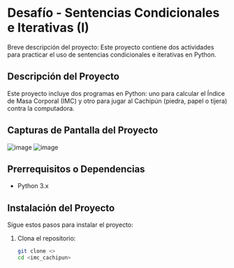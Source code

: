 # Desafío - Sentencias Condicionales e Iterativas (I)

Breve descripción del proyecto: Este proyecto contiene dos actividades para practicar el uso de sentencias condicionales e iterativas en Python.

## Descripción del Proyecto

Este proyecto incluye dos programas en Python: uno para calcular el Índice de Masa Corporal (IMC) y otro para jugar al Cachipún (piedra, papel o tijera) contra la computadora.

## Capturas de Pantalla del Proyecto

![image](https://github.com/user-attachments/assets/472da81b-6eaf-4df6-b29a-56d8e259f48f)
![image](https://github.com/user-attachments/assets/26f7e7d5-21bb-4d0a-8841-763c4b7b0ff3)



## Prerrequisitos o Dependencias

- Python 3.x

## Instalación del Proyecto

Sigue estos pasos para instalar el proyecto:

1. Clona el repositorio:
   ```bash
   git clone <>
   cd <imc_cachipun>

